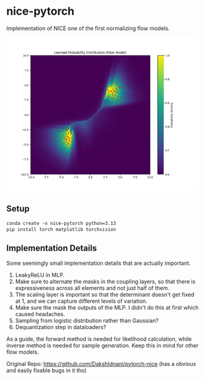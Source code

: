 # nice-pytorch

Implementation of NICE one of the first normalizing flow models. 

![image](fig/teaser.png)

## Setup 
```
conda create -n nice-pytorch python=3.13
pip install torch matplotlib torchvision
``` 

## Implementation Details

Some seemingly small implementation details that are actually important. 
1. LeakyReLU in MLP. 
2. Make sure to alternate the masks in the coupling layers, so that there is expressiveness across all elements and not just half of them. 
3. The scaling layer is important so that the determinant doesn't get fixed at 1, and we can capture different levels of variation. 
4. Make sure the mask the outputs of the MLP. I didn't do this at first which caused headaches. 
5. Sampling from logistic distribution rather than Gaussian? 
6. Dequantization step in dataloaders? 

As a guide, the forward method is needed for likelihood calculation, while inverse method is needed for sample generation. Keep this in mind for other flow models. 

Original Repo: https://github.com/DakshIdnani/pytorch-nice (has a obvious and easily fixable bugs in it tho)
